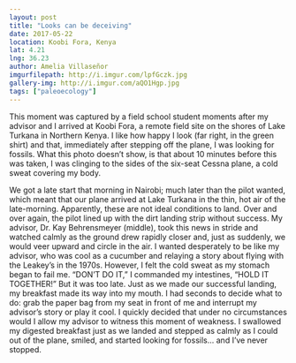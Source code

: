 ```yaml
---
layout: post
title: "Looks can be deceiving"
date: 2017-05-22
location: Koobi Fora, Kenya
lat: 4.21
lng: 36.23
author: Amelia Villaseñor
imgurfilepath: http://i.imgur.com/lpfGczk.jpg
gallery-img: http://i.imgur.com/aQO1Hgp.jpg
tags: ["paleoecology"]
---
```

	
This moment was captured by a field school student moments after my advisor and I arrived at Koobi Fora, a remote field site on the shores of Lake Turkana in Northern Kenya. I like how happy I look (far right, in the green shirt) and that, immediately after stepping off the plane, I was looking for fossils. What this photo doesn’t show, is that about 10 minutes before this was taken, I was clinging to the sides of the six-seat Cessna plane, a cold sweat covering my body.

We got a late start that morning in Nairobi; much later than the pilot wanted, which meant that our plane arrived at Lake Turkana in the thin, hot air of the late-morning. Apparently, these are not ideal conditions to land. Over and over again, the pilot lined up with the dirt landing strip without success. My advisor, Dr. Kay Behrensmeyer (middle), took this news in stride and watched calmly as the ground drew rapidly closer and, just as suddenly, we would veer upward and circle in the air. I wanted desperately to be like my advisor, who was cool as a cucumber and relaying a story about flying with the Leakey’s in the 1970s. However, I felt the cold sweat as my stomach began to fail me. “DON’T DO IT,” I commanded my intestines, “HOLD IT TOGETHER!” But it was too late. Just as we made our successful landing, my breakfast made its way into my mouth. I had seconds to decide what to do: grab the paper bag from my seat in front of me and interrupt my advisor’s story or play it cool. I quickly decided that under no circumstances would I allow my advisor to witness this moment of weakness. I swallowed my digested breakfast just as we landed and stepped as calmly as I could out of the plane, smiled, and started looking for fossils... and I’ve never stopped.
